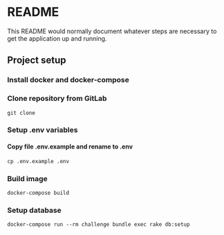 # README

This README would normally document whatever steps are necessary to get the
application up and running.

## Project setup

### Install docker and docker-compose

### Clone repository from GitLab

```
git clone
```

### Setup .env variables

#### Copy file .env.example and rename to .env

```shell
cp .env.example .env
```

### Build image

```shell
docker-compose build
```

### Setup database

```shell
docker-compose run --rm challenge bundle exec rake db:setup
```